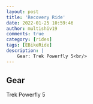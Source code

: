 ```yaml
---
layout: post
title: 'Recovery Ride'
date: 2022-01-25 10:59:46
author: multishiv19
comments: true
category: [rides]
tags: [EBikeRide]
description: |
    Gear: Trek Powerfly 5<br/>
---
```


## Gear
Trek Powerfly 5



<div width='100%' class='strava-embed-placeholder' data-embed-type='activity' data-embed-id='6576497170'></div>
<script src='https://strava-embeds.com/embed.js'></script>
